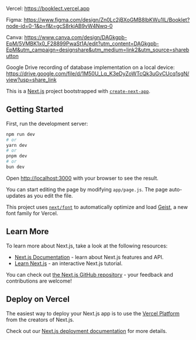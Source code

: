 Vercel: https://booklect.vercel.app

Figma: https://www.figma.com/design/Zn0Lc2jBXoGMB8lbKWu1IL/Booklet?node-id=0-1&p=f&t=gcS8rkjAB9vW4Nwq-0

Canva: https://www.canva.com/design/DAGkgpb-EpM/5VMBK1x0_F28899PwaSt1A/edit?utm_content=DAGkgpb-EpM&utm_campaign=designshare&utm_medium=link2&utm_source=sharebutton

Google Drive recording of database implementation on a local device: https://drive.google.com/file/d/1M50U_Lq_K3eDyZoWTcQk3uGvCUcq1sgN/view?usp=share_link


This is a [Next.js](https://nextjs.org) project bootstrapped with [`create-next-app`](https://nextjs.org/docs/app/api-reference/cli/create-next-app).

## Getting Started

First, run the development server:

```bash
npm run dev
# or
yarn dev
# or
pnpm dev
# or
bun dev
```

Open [http://localhost:3000](http://localhost:3000) with your browser to see the result.

You can start editing the page by modifying `app/page.js`. The page auto-updates as you edit the file.

This project uses [`next/font`](https://nextjs.org/docs/app/building-your-application/optimizing/fonts) to automatically optimize and load [Geist](https://vercel.com/font), a new font family for Vercel.

## Learn More

To learn more about Next.js, take a look at the following resources:

- [Next.js Documentation](https://nextjs.org/docs) - learn about Next.js features and API.
- [Learn Next.js](https://nextjs.org/learn) - an interactive Next.js tutorial.

You can check out [the Next.js GitHub repository](https://github.com/vercel/next.js) - your feedback and contributions are welcome!

## Deploy on Vercel

The easiest way to deploy your Next.js app is to use the [Vercel Platform](https://vercel.com/new?utm_medium=default-template&filter=next.js&utm_source=create-next-app&utm_campaign=create-next-app-readme) from the creators of Next.js.

Check out our [Next.js deployment documentation](https://nextjs.org/docs/app/building-your-application/deploying) for more details.
